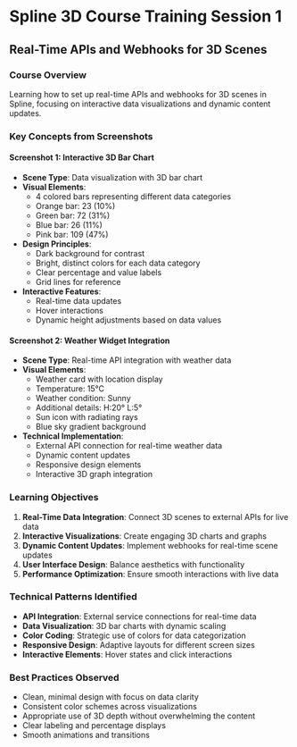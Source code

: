# Spline 3D Course Training Session 1
## Real-Time APIs and Webhooks for 3D Scenes

### Course Overview
Learning how to set up real-time APIs and webhooks for 3D scenes in Spline, focusing on interactive data visualizations and dynamic content updates.

### Key Concepts from Screenshots

#### Screenshot 1: Interactive 3D Bar Chart
- **Scene Type**: Data visualization with 3D bar chart
- **Visual Elements**:
  - 4 colored bars representing different data categories
  - Orange bar: 23 (10%)
  - Green bar: 72 (31%) 
  - Blue bar: 26 (11%)
  - Pink bar: 109 (47%)
- **Design Principles**:
  - Dark background for contrast
  - Bright, distinct colors for each data category
  - Clear percentage and value labels
  - Grid lines for reference
- **Interactive Features**:
  - Real-time data updates
  - Hover interactions
  - Dynamic height adjustments based on data values

#### Screenshot 2: Weather Widget Integration
- **Scene Type**: Real-time API integration with weather data
- **Visual Elements**:
  - Weather card with location display
  - Temperature: 15°C
  - Weather condition: Sunny
  - Additional details: H:20° L:5°
  - Sun icon with radiating rays
  - Blue sky gradient background
- **Technical Implementation**:
  - External API connection for real-time weather data
  - Dynamic content updates
  - Responsive design elements
  - Interactive 3D graph integration

### Learning Objectives
1. **Real-Time Data Integration**: Connect 3D scenes to external APIs for live data
2. **Interactive Visualizations**: Create engaging 3D charts and graphs
3. **Dynamic Content Updates**: Implement webhooks for real-time scene updates
4. **User Interface Design**: Balance aesthetics with functionality
5. **Performance Optimization**: Ensure smooth interactions with live data

### Technical Patterns Identified
- **API Integration**: External service connections for real-time data
- **Data Visualization**: 3D bar charts with dynamic scaling
- **Color Coding**: Strategic use of colors for data categorization
- **Responsive Design**: Adaptive layouts for different screen sizes
- **Interactive Elements**: Hover states and click interactions

### Best Practices Observed
- Clean, minimal design with focus on data clarity
- Consistent color schemes across visualizations
- Appropriate use of 3D depth without overwhelming the content
- Clear labeling and percentage displays
- Smooth animations and transitions
